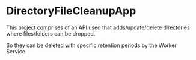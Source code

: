 # DirectoryFileCleanupApp

This project comprises of an API used that adds/update/delete directories where files/folders can be dropped.

So they can be deleted with specific retention periods by the Worker Service.
